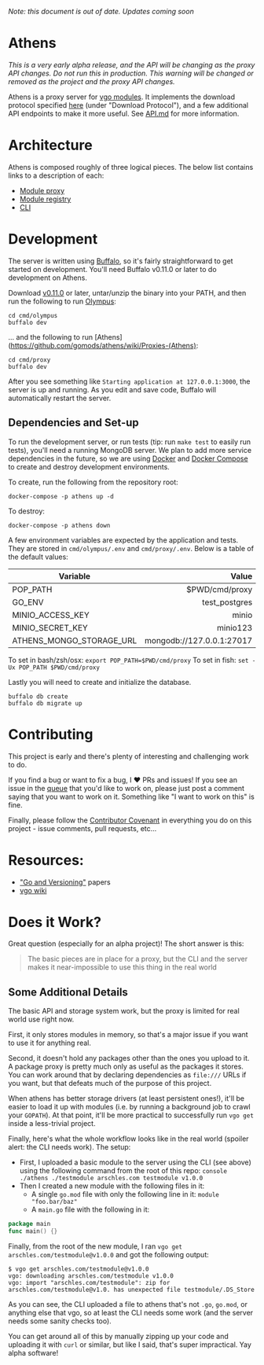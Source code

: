 _Note: this document is out of date. Updates coming soon_

# Athens

*This is a very early alpha release, and the API will be changing as the proxy API changes.*
_Do not run this in production. This warning will be changed or removed as the project and the proxy API changes._

Athens is a proxy server for [vgo modules](https://github.com/golang/go/wiki/vgo). It implements the download protocol specified [here](https://research.swtch.com/vgo-module) (under "Download Protocol"), and a few additional API endpoints to make it more useful. See [API.md](./API.md) for more information.

# Architecture

Athens is composed roughly of three logical pieces. The below list contains links to a description of each:

* [Module proxy](./PROXY.md)
* [Module registry](./REGISTRY.md)
* [CLI](./CLI.md)

# Development

The server is written using [Buffalo](https://gobuffalo.io/), so it's fairly straightforward
to get started on development. You'll need Buffalo v0.11.0 or later to do development on Athens.

Download [v0.11.0](https://github.com/gobuffalo/buffalo/releases/tag/v0.11.0) or later, untar/unzip the binary into your PATH, and then run the
following to run [Olympus](https://github.com/gomods/athens/wiki/The-Central-Package-Registry-(Olympus)):

```console
cd cmd/olympus
buffalo dev
```

... and the following to run [Athens](https://github.com/gomods/athens/wiki/Proxies-(Athens):

```console
cd cmd/proxy
buffalo dev
```

After you see something like `Starting application at 127.0.0.1:3000`, the server
is up and running. As you edit and save code, Buffalo will automatically restart the server.

## Dependencies and Set-up

To run the development server, or run tests (tip: run `make test` to easily run tests), you'll need a running MongoDB server. We plan to add more service dependencies in the future, so we are using [Docker](https://www.docker.com/) and [Docker Compose](https://docs.docker.com/compose/) to create and destroy
development environments.

To create, run the following from the repository root:

```console
docker-compose -p athens up -d
```

To destroy:

```console
docker-compose -p athens down
```

A few environment variables are expected by the application and tests. They are 
stored in `cmd/olympus/.env` and `cmd/proxy/.env`. Below is a table of the
default values:

|Variable |Value  |
|---|---:|
|POP_PATH |$PWD/cmd/proxy |
|GO_ENV |test_postgres  |
|MINIO_ACCESS_KEY |minio |
|MINIO_SECRET_KEY |minio123 |
|ATHENS_MONGO_STORAGE_URL |mongodb://127.0.0.1:27017  |

To set in bash/zsh/osx: `export POP_PATH=$PWD/cmd/proxy`
To set in fish: `set -Ux POP_PATH $PWD/cmd/proxy`

Lastly you will need to create and initialize the database.

```console
buffalo db create
buffalo db migrate up
```

# Contributing

This project is early and there's plenty of interesting and challenging work to do.

If you find a bug or want to fix a bug, I :heart: PRs and issues! If you see an issue
in the [queue](https://github.com/gomods/athens/issues) that you'd like to work on, please just post a comment saying that you want to work on it. Something like "I want to work on this" is fine.

Finally, please follow the [Contributor Covenant](https://www.contributor-covenant.org/) in everything you do on this project - issue comments, pull requests, etc...

# Resources:

* ["Go and Versioning"](https://research.swtch.com/vgo) papers
* [vgo wiki](https://github.com/golang/go/wiki/vgo)

# Does it Work?

Great question (especially for an alpha project)! The short answer is this:

> The basic pieces are in place for a proxy, but the CLI and the server makes
> it near-impossible to use this thing in the real world

## Some Additional Details

The basic API and storage system work, but the proxy is limited for real world use right now.

First, it only stores modules in memory, so that's a major issue if you want to use it for anything real.

Second, it doesn't hold any packages other than the ones you upload to it. A package proxy is pretty much only as useful as the packages it stores. You can work around that by declaring dependencies as `file:///` URLs if you want, but that defeats much of the purpose of this project.

When athens has better storage drivers (at least persistent ones!), it'll be easier to load it up
with modules (i.e. by running a background job to crawl your `GOPATH`). At that point, it'll be more practical to successfully run `vgo get` inside a less-trivial project.

Finally, here's what the whole workflow looks like in the real world (spoiler alert: the CLI needs work). The setup:

* First, I uploaded a basic module to the server using the CLI (see above) using the following command from the root of this repo: `console ./athens ./testmodule arschles.com testmodule v1.0.0`
* Then I created a new module with the following files in it:
  * A single `go.mod` file with only the following line in it: `module "foo.bar/baz"`
  * A `main.go` file with the following in it:

```go
package main
func main() {}
```

Finally, from the root of the new module, I ran `vgo get arschles.com/testmodule@v1.0.0` and got the
following output:

```console
$ vgo get arschles.com/testmodule@v1.0.0
vgo: downloading arschles.com/testmodule v1.0.0
vgo: import "arschles.com/testmodule": zip for arschles.com/testmodule@v1.0. has unexpected file testmodule/.DS_Store
```

As you can see, the CLI uploaded a file to athens that's not `.go`, `go.mod`, or anything else that vgo, so at least the CLI needs some work (and the server needs some sanity checks too).

You can get around all of this by manually zipping up your code and uploading it with `curl` or similar, but like I said, that's super impractical. Yay alpha software!
